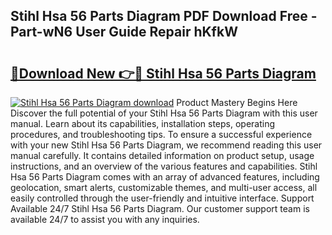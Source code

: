 ## Stihl Hsa 56 Parts Diagram PDF Download Free - Part-wN6 User Guide Repair hKfkW

# <h2><a href="http://dfhmr9.blite.top/?on=Stihl+Hsa+56+Parts+Diagram">🔗Download New 👉🔴 Stihl Hsa 56 Parts Diagram</a></h2>

[![Stihl Hsa 56 Parts Diagram download](https://i.imgur.com/lujVjoI.png)](http://dfhmr9.blite.top/?on=Stihl+Hsa+56+Parts+Diagram)
Product Mastery Begins Here Discover the full potential of your Stihl Hsa 56 Parts Diagram with this user manual. Learn about its capabilities, installation steps, operating procedures, and troubleshooting tips. To ensure a successful experience with your new Stihl Hsa 56 Parts Diagram, we recommend reading this user manual carefully. It contains detailed information on product setup, usage instructions, and an overview of the various features and capabilities. Stihl Hsa 56 Parts Diagram comes with an array of advanced features, including geolocation, smart alerts, customizable themes, and multi-user access, all easily controlled through the user-friendly and intuitive interface. Support Available 24/7 Stihl Hsa 56 Parts Diagram. Our customer support team is available 24/7 to assist you with any inquiries.

